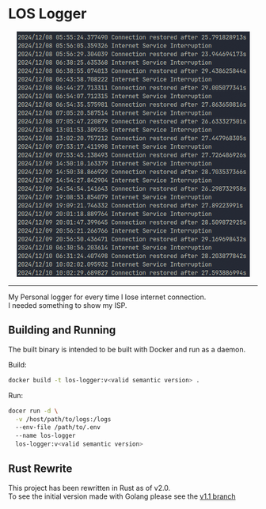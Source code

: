 # LOS Logger

<p align="center">
  <img src=".public/images/sample.png" alt="Sample Image">
</p>

---

My Personal logger for every time I lose internet connection.\
I needed something to show my ISP.

## Building and Running
The built binary is intended to be built with Docker and run as a daemon.

Build:
```sh
docker build -t los-logger:v<valid semantic version> .
```

Run:
```sh
docer run -d \
  -v /host/path/to/logs:/logs
  --env-file /path/to/.env
  --name los-logger
  los-logger:v<valid semantic version>
```

## Rust Rewrite
This project has been rewritten in Rust as of v2.0.\
To see the initial version made with Golang please see the [v1.1 branch](https://github.com/lborres/los_logger/tree/v1.1)
